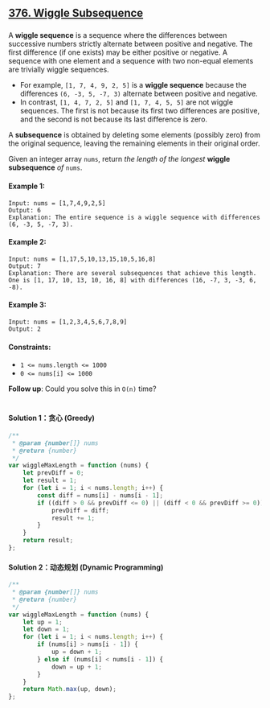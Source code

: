 ## [376. Wiggle Subsequence](https://leetcode.com/problems/wiggle-subsequence/)

###

A **wiggle sequence** is a sequence where the differences between successive numbers strictly alternate between positive and negative. The first difference (if one exists) may be either positive or negative. A sequence with one element and a sequence with two non-equal elements are trivially wiggle sequences.

-   For example, `[1, 7, 4, 9, 2, 5]` is a **wiggle sequence** because the differences `(6, -3, 5, -7, 3)` alternate between positive and negative.
-   In contrast, `[1, 4, 7, 2, 5]` and `[1, 7, 4, 5, 5]` are not wiggle sequences. The first is not because its first two differences are positive, and the second is not because its last difference is zero.

A **subsequence** is obtained by deleting some elements (possibly zero) from the original sequence, leaving the remaining elements in their original order.

Given an integer array `nums`, return _the length of the longest_ **wiggle subsequence** _of_ `nums`.

#### Example 1:

```
Input: nums = [1,7,4,9,2,5]
Output: 6
Explanation: The entire sequence is a wiggle sequence with differences (6, -3, 5, -7, 3).
```

#### Example 2:

```
Input: nums = [1,17,5,10,13,15,10,5,16,8]
Output: 7
Explanation: There are several subsequences that achieve this length.
One is [1, 17, 10, 13, 10, 16, 8] with differences (16, -7, 3, -3, 6, -8).
```

#### Example 3:

```
Input: nums = [1,2,3,4,5,6,7,8,9]
Output: 2
```

#### Constraints:

-   `1 <= nums.length <= 1000`
-   `0 <= nums[i] <= 1000`

**Follow up**: Could you solve this in `O(n)` time?

#

#### Solution 1：贪心 (Greedy)

```js
/**
 * @param {number[]} nums
 * @return {number}
 */
var wiggleMaxLength = function (nums) {
    let prevDiff = 0;
    let result = 1;
    for (let i = 1; i < nums.length; i++) {
        const diff = nums[i] - nums[i - 1];
        if ((diff > 0 && prevDiff <= 0) || (diff < 0 && prevDiff >= 0)) {
            prevDiff = diff;
            result += 1;
        }
    }
    return result;
};
```

#### Solution 2：动态规划 (Dynamic Programming)

```js
/**
 * @param {number[]} nums
 * @return {number}
 */
var wiggleMaxLength = function (nums) {
    let up = 1;
    let down = 1;
    for (let i = 1; i < nums.length; i++) {
        if (nums[i] > nums[i - 1]) {
            up = down + 1;
        } else if (nums[i] < nums[i - 1]) {
            down = up + 1;
        }
    }
    return Math.max(up, down);
};
```
